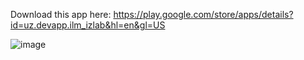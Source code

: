 Download this app here: 
https://play.google.com/store/apps/details?id=uz.devapp.ilm_izlab&hl=en&gl=US

![image](https://github.com/jamshidmuxtaraliev/EduCenterBDM/assets/97395009/df634fa6-fa36-4a15-b4bc-64131c2cf0da)

